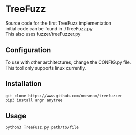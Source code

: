 # TreeFuzz
Source code for the first TreeFuzz implementation\
initial code can be found in ./TreeFuzz.py\
This also uses fuzzer/treeFuzzer.py

## Configuration
To use with other architectures, change the CONFIG.py file.\
This tool only supports linux currently.

## Installation
```
git clone https://www.github.com/nnewram/treefuzzer
pip3 install angr anytree
```

## Usage
```
python3 TreeFuzz.py path/to/file
```
